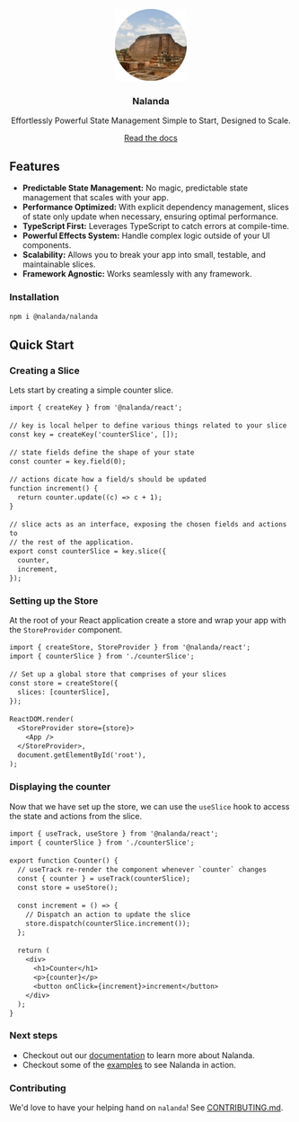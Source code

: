 <p align="center">
  <a href="https://nalanda.bangle.io">
    <img src="https://raw.githubusercontent.com/bangle-io/nalanda/dev/documentation/public/nalanda.png"
        alt="screen" width="128" >
  </a>
</p>
<h3 align="center">
  Nalanda
</h3>

<p align="center">
Effortlessly Powerful State Management Simple to Start, Designed to Scale.
</p>

<div align="center">
  <a href="https://nalanda.bangle.io/docs">Read the docs</a>
</div>

## Features

- **Predictable State Management:** No magic, predictable state management that scales with your app.
- **Performance Optimized:** With explicit dependency management, slices of state only update when necessary, ensuring optimal performance.
- **TypeScript First:** Leverages TypeScript to catch errors at compile-time.
- **Powerful Effects System:** Handle complex logic outside of your UI components.
- **Scalability:** Allows you to break your app into small, testable, and maintainable slices.
- **Framework Agnostic:** Works seamlessly with any framework.

### Installation

```sh
npm i @nalanda/nalanda
```

## Quick Start

### Creating a Slice

Lets start by creating a simple counter slice.

```tsx
import { createKey } from '@nalanda/react';

// key is local helper to define various things related to your slice
const key = createKey('counterSlice', []);

// state fields define the shape of your state
const counter = key.field(0);

// actions dicate how a field/s should be updated
function increment() {
  return counter.update((c) => c + 1);
}

// slice acts as an interface, exposing the chosen fields and actions to
// the rest of the application.
export const counterSlice = key.slice({
  counter,
  increment,
});
```

### Setting up the Store

At the root of your React application create a store and wrap your app with the `StoreProvider` component.

```tsx copy filename="app.tsx"
import { createStore, StoreProvider } from '@nalanda/react';
import { counterSlice } from './counterSlice';

// Set up a global store that comprises of your slices
const store = createStore({
  slices: [counterSlice],
});

ReactDOM.render(
  <StoreProvider store={store}>
    <App />
  </StoreProvider>,
  document.getElementById('root'),
);
```

### Displaying the counter

Now that we have set up the store, we can use the `useSlice` hook to access the state and actions from the slice.

```tsx copy filename="counter.tsx"
import { useTrack, useStore } from '@nalanda/react';
import { counterSlice } from './counterSlice';

export function Counter() {
  // useTrack re-render the component whenever `counter` changes
  const { counter } = useTrack(counterSlice);
  const store = useStore();

  const increment = () => {
    // Dispatch an action to update the slice
    store.dispatch(counterSlice.increment());
  };

  return (
    <div>
      <h1>Counter</h1>
      <p>{counter}</p>
      <button onClick={increment}>increment</button>
    </div>
  );
}
```

### Next steps

- Checkout out our [documentation](https://nalanda.bangle.io) to learn more about Nalanda.
- Checkout some of the [examples](https://nalanda.bangle.io/docs/examples) to see Nalanda in action.

### Contributing

We'd love to have your helping hand on `nalanda`! See [CONTRIBUTING.md](CONTRIBUTING.md).
